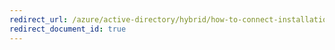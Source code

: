 ```yaml
---
redirect_url: /azure/active-directory/hybrid/how-to-connect-installation-wizard
redirect_document_id: true
---
```


